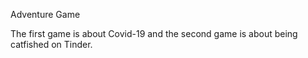 Adventure Game

The first game is about Covid-19 and the second game is about being catfished on Tinder.
